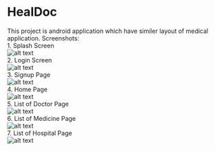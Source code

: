 # HealDoc
This project is android application which have similer layout of medical application. 
Screenshots:
<br>1. Splash Screen<br>
![alt text](https://github.com/Kavan-Patel/HealDoc/blob/master/1.png)<br>
2. Login Screen<br>
![alt text](https://github.com/Kavan-Patel/HealDoc/blob/master/2.png)<br>
3. Signup Page<br>
![alt text](https://github.com/Kavan-Patel/HealDoc/blob/master/3.png)<br>
4. Home Page<br>
![alt text](https://github.com/Kavan-Patel/HealDoc/blob/master/4.png)<br>
5. List of Doctor Page<br>
![alt text](https://github.com/Kavan-Patel/HealDoc/blob/master/5.png)<br>
6. List of Medicine Page<br>
![alt text](https://github.com/Kavan-Patel/HealDoc/blob/master/6.png)<br>
7. List of Hospital Page<br>
![alt text](https://github.com/Kavan-Patel/HealDoc/blob/master/7.png)<br>
